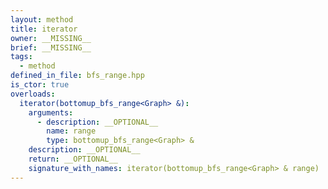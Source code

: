 ```yaml
---
layout: method
title: iterator
owner: __MISSING__
brief: __MISSING__
tags:
  - method
defined_in_file: bfs_range.hpp
is_ctor: true
overloads:
  iterator(bottomup_bfs_range<Graph> &):
    arguments:
      - description: __OPTIONAL__
        name: range
        type: bottomup_bfs_range<Graph> &
    description: __OPTIONAL__
    return: __OPTIONAL__
    signature_with_names: iterator(bottomup_bfs_range<Graph> & range)
---
```


